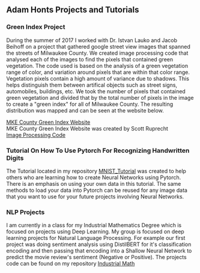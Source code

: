 ## Adam Honts Projects and Tutorials

### Green Index Project

During the summer of 2017 I worked with Dr. Istvan Lauko and Jacob Beihoff on a project that gathered google street view images that spanned the streets of Milwaukee County. We created image processing code that analysed each of the images to find the pixels that contained green vegetation. The code used is based on the analysis of a green vegetation range of color, and variation around pixels that are within that color range. Vegetation pixels contain a high amount of variance due to shadows. This helps distinguish them between artifical objects such as street signs, automobiles, buildings, etc. We took the number of pixels that contained green vegetation and divided that by the total number of pixels in the image to create a "green index" for all of Milwaukee County. The resulting distribution was mapped and can be seen at the website below.

[MKE County Green Index Website](https://mke-green-index.netlify.com/)<br />
MKE County Green Index Website was created by Scott Ruprecht<br />
[Image Processing Code](https://github.com/hadam1993/MKECountyGreenIndex)

### Tutorial On How To Use Pytorch For Recognizing Handwritten Digits

The Tutorial located in my repository [MNIST_Tutorial](https://github.com/hadam1993/MNIST_Tutorial) was created to help others who are learning how to create Neural Networks using Pytorch. There is an emphasis on using your own data in this tutorial. The same methods to load your data into Pytorch can be reused for any image data that you want to use for your future projects involving Neural Networks. 

### NLP Projects

I am currently in a class for my Industrial Mathematics Degree which is focused on projects using Deep Learning. My group is focused on deep learning projects for Natural Language Processing. For example our first project was doing sentiment analysis using DistilBERT for it's classification encoding and then passing that encoding into a Shallow Neural Network to predict the movie review's sentiment (Negative or Positive). The projects code can be found on my repository [Industrial Math](https://github.com/hadam1993/Industrial_Math)
